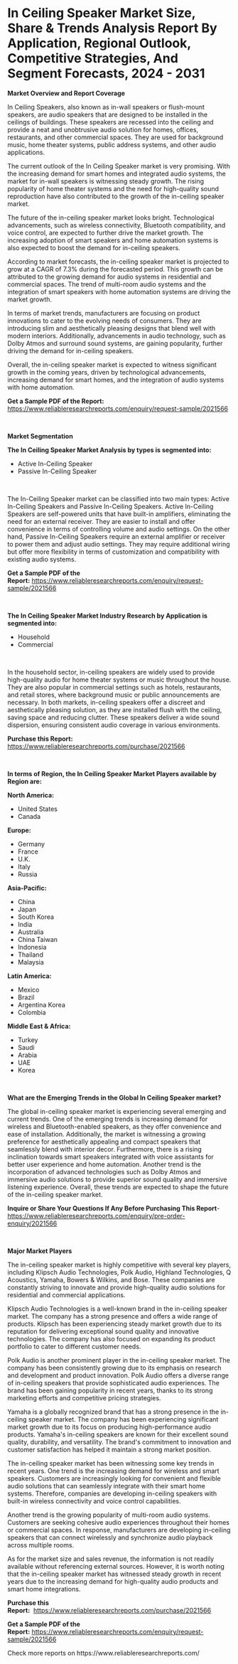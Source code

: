 <p><h1>In Ceiling Speaker Market Size, Share & Trends Analysis Report By Application, Regional Outlook, Competitive Strategies, And Segment Forecasts, 2024 - 2031</h1></p><p><strong>Market Overview and Report Coverage</strong></p>
<p><p>In Ceiling Speakers, also known as in-wall speakers or flush-mount speakers, are audio speakers that are designed to be installed in the ceilings of buildings. These speakers are recessed into the ceiling and provide a neat and unobtrusive audio solution for homes, offices, restaurants, and other commercial spaces. They are used for background music, home theater systems, public address systems, and other audio applications.</p><p>The current outlook of the In Ceiling Speaker market is very promising. With the increasing demand for smart homes and integrated audio systems, the market for in-wall speakers is witnessing steady growth. The rising popularity of home theater systems and the need for high-quality sound reproduction have also contributed to the growth of the in-ceiling speaker market.</p><p>The future of the in-ceiling speaker market looks bright. Technological advancements, such as wireless connectivity, Bluetooth compatibility, and voice control, are expected to further drive the market growth. The increasing adoption of smart speakers and home automation systems is also expected to boost the demand for in-ceiling speakers.</p><p>According to market forecasts, the in-ceiling speaker market is projected to grow at a CAGR of 7.3% during the forecasted period. This growth can be attributed to the growing demand for audio systems in residential and commercial spaces. The trend of multi-room audio systems and the integration of smart speakers with home automation systems are driving the market growth.</p><p>In terms of market trends, manufacturers are focusing on product innovations to cater to the evolving needs of consumers. They are introducing slim and aesthetically pleasing designs that blend well with modern interiors. Additionally, advancements in audio technology, such as Dolby Atmos and surround sound systems, are gaining popularity, further driving the demand for in-ceiling speakers.</p><p>Overall, the in-ceiling speaker market is expected to witness significant growth in the coming years, driven by technological advancements, increasing demand for smart homes, and the integration of audio systems with home automation.</p></p>
<p><strong>Get a Sample PDF of the Report:</strong> <a href="https://www.reliableresearchreports.com/enquiry/request-sample/2021566">https://www.reliableresearchreports.com/enquiry/request-sample/2021566</a></p>
<p>&nbsp;</p>
<p><strong>Market Segmentation</strong></p>
<p><strong>The In Ceiling Speaker Market Analysis by types is segmented into:</strong></p>
<p><ul><li>Active In-Ceiling Speaker</li><li>Passive In-Ceiling Speaker</li></ul></p>
<p>&nbsp;</p>
<p><p>The In-Ceiling Speaker market can be classified into two main types: Active In-Ceiling Speakers and Passive In-Ceiling Speakers. Active In-Ceiling Speakers are self-powered units that have built-in amplifiers, eliminating the need for an external receiver. They are easier to install and offer convenience in terms of controlling volume and audio settings. On the other hand, Passive In-Ceiling Speakers require an external amplifier or receiver to power them and adjust audio settings. They may require additional wiring but offer more flexibility in terms of customization and compatibility with existing audio systems.</p></p>
<p><strong>Get a Sample PDF of the Report:</strong>&nbsp;<a href="https://www.reliableresearchreports.com/enquiry/request-sample/2021566">https://www.reliableresearchreports.com/enquiry/request-sample/2021566</a></p>
<p>&nbsp;</p>
<p><strong>The In Ceiling Speaker Market Industry Research by Application is segmented into:</strong></p>
<p><ul><li>Household</li><li>Commercial</li></ul></p>
<p>&nbsp;</p>
<p><p>In the household sector, in-ceiling speakers are widely used to provide high-quality audio for home theater systems or music throughout the house. They are also popular in commercial settings such as hotels, restaurants, and retail stores, where background music or public announcements are necessary. In both markets, in-ceiling speakers offer a discreet and aesthetically pleasing solution, as they are installed flush with the ceiling, saving space and reducing clutter. These speakers deliver a wide sound dispersion, ensuring consistent audio coverage in various environments.</p></p>
<p><strong>Purchase this Report:</strong>&nbsp; <a href="https://www.reliableresearchreports.com/purchase/2021566">https://www.reliableresearchreports.com/purchase/2021566</a></p>
<p>&nbsp;</p>
<p><strong>In terms of Region, the In Ceiling Speaker Market Players available by Region are:</strong></p>
<p>
    <p> <strong> North America: </strong>
        <ul>
            <li>United States</li>
            <li>Canada</li>
        </ul>
        </p> 
    <p> <strong> Europe: </strong>
        <ul>
            <li>Germany</li>
            <li>France</li>
            <li>U.K.</li>
            <li>Italy</li>
            <li>Russia</li>
        </ul>
        </p> 
    <p> <strong> Asia-Pacific: </strong>
        <ul>
            <li>China</li>
            <li>Japan</li>
            <li>South Korea</li>
            <li>India</li>
            <li>Australia</li>
            <li>China Taiwan</li>
            <li>Indonesia</li>
            <li>Thailand</li>
            <li>Malaysia</li>
        </ul>
        </p> 
    <p> <strong> Latin America: </strong>
        <ul>
            <li>Mexico</li>
            <li>Brazil</li>
            <li>Argentina Korea</li>
            <li>Colombia</li>
        </ul>
        </p> 
    <p> <strong> Middle East & Africa: </strong>
        <ul>
            <li>Turkey</li>
            <li>Saudi</li>
            <li>Arabia</li>
            <li>UAE</li>
            <li>Korea</li>
        </ul>
    </p>
    </p>
<p>&nbsp;</p>
<p><strong>What are the Emerging Trends in the Global In Ceiling Speaker market?</strong></p>
<p><p>The global in-ceiling speaker market is experiencing several emerging and current trends. One of the emerging trends is increasing demand for wireless and Bluetooth-enabled speakers, as they offer convenience and ease of installation. Additionally, the market is witnessing a growing preference for aesthetically appealing and compact speakers that seamlessly blend with interior decor. Furthermore, there is a rising inclination towards smart speakers integrated with voice assistants for better user experience and home automation. Another trend is the incorporation of advanced technologies such as Dolby Atmos and immersive audio solutions to provide superior sound quality and immersive listening experience. Overall, these trends are expected to shape the future of the in-ceiling speaker market.</p></p>
<p><strong>Inquire or Share Your Questions If Any Before Purchasing This Report</strong>- <a href="https://www.reliableresearchreports.com/enquiry/pre-order-enquiry/2021566">https://www.reliableresearchreports.com/enquiry/pre-order-enquiry/2021566</a></p>
<p>&nbsp;</p>
<p><strong>Major Market Players</strong></p>
<p><p>The in-ceiling speaker market is highly competitive with several key players, including Klipsch Audio Technologies, Polk Audio, Highland Technologies, Q Acoustics, Yamaha, Bowers & Wilkins, and Bose. These companies are constantly striving to innovate and provide high-quality audio solutions for residential and commercial applications.</p><p>Klipsch Audio Technologies is a well-known brand in the in-ceiling speaker market. The company has a strong presence and offers a wide range of products. Klipsch has been experiencing steady market growth due to its reputation for delivering exceptional sound quality and innovative technologies. The company has also focused on expanding its product portfolio to cater to different customer needs.</p><p>Polk Audio is another prominent player in the in-ceiling speaker market. The company has been consistently growing due to its emphasis on research and development and product innovation. Polk Audio offers a diverse range of in-ceiling speakers that provide sophisticated audio experiences. The brand has been gaining popularity in recent years, thanks to its strong marketing efforts and competitive pricing strategies.</p><p>Yamaha is a globally recognized brand that has a strong presence in the in-ceiling speaker market. The company has been experiencing significant market growth due to its focus on producing high-performance audio products. Yamaha's in-ceiling speakers are known for their excellent sound quality, durability, and versatility. The brand's commitment to innovation and customer satisfaction has helped it maintain a strong market position.</p><p>The in-ceiling speaker market has been witnessing some key trends in recent years. One trend is the increasing demand for wireless and smart speakers. Customers are increasingly looking for convenient and flexible audio solutions that can seamlessly integrate with their smart home systems. Therefore, companies are developing in-ceiling speakers with built-in wireless connectivity and voice control capabilities.</p><p>Another trend is the growing popularity of multi-room audio systems. Customers are seeking cohesive audio experiences throughout their homes or commercial spaces. In response, manufacturers are developing in-ceiling speakers that can connect wirelessly and synchronize audio playback across multiple rooms.</p><p>As for the market size and sales revenue, the information is not readily available without referencing external sources. However, it is worth noting that the in-ceiling speaker market has witnessed steady growth in recent years due to the increasing demand for high-quality audio products and smart home integrations.</p></p>
<p><strong>Purchase this Report:</strong>&nbsp;&nbsp;<a href="https://www.reliableresearchreports.com/purchase/2021566">https://www.reliableresearchreports.com/purchase/2021566</a></p>
<p></p>
<p><strong>Get a Sample PDF of the Report:</strong>&nbsp;<a href="https://www.reliableresearchreports.com/enquiry/request-sample/2021566">https://www.reliableresearchreports.com/enquiry/request-sample/2021566</a></p>
<p>Check more reports on https://www.reliableresearchreports.com/</p>